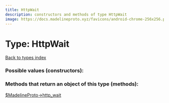 ```yaml
---
title: HttpWait
description: constructors and methods of type HttpWait
image: https://docs.madelineproto.xyz/favicons/android-chrome-256x256.png
---
```

# Type: HttpWait  
[Back to types index](index.md)



### Possible values (constructors):



### Methods that return an object of this type (methods):

[$MadelineProto->http\_wait](../methods/http_wait.md)  



